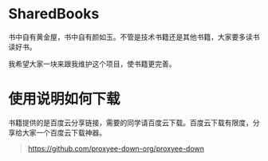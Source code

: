 # SharedBooks
书中自有黄金屋，书中自有颜如玉。不管是技术书籍还是其他书籍，大家要多读书读好书。

我希望大家一块来跟我维护这个项目，使书籍更完善。
# 使用说明如何下载
书籍提供的是百度云分享链接，需要的同学请百度云下载。百度云下载有限度，分享给大家一个百度云下载神器。
> https://github.com/proxyee-down-org/proxyee-down
